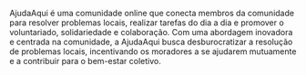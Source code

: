 AjudaAqui é uma comunidade online que conecta membros da comunidade para resolver problemas locais, realizar tarefas do dia a dia e promover o voluntariado, solidariedade e colaboração. Com uma abordagem inovadora e centrada na comunidade, a AjudaAqui busca desburocratizar a resolução de problemas locais, incentivando os moradores a se ajudarem mutuamente e a contribuir para o bem-estar coletivo.
